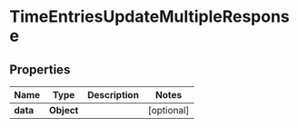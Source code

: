 

# TimeEntriesUpdateMultipleResponse


## Properties

| Name | Type | Description | Notes |
|------------ | ------------- | ------------- | -------------|
|**data** | **Object** |  |  [optional] |



